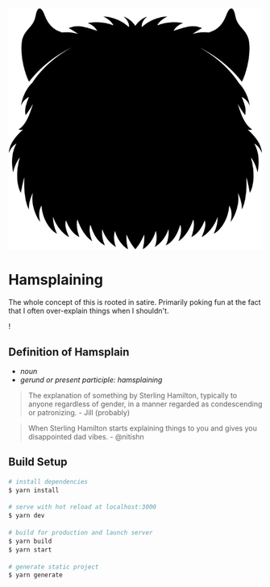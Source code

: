<p align="center">
  <img src="static/favicon.svg" title="Hamsplaining" />
</p>

# Hamsplaining

The whole concept of this is rooted in satire. Primarily poking fun at the fact that I often over-explain things when I shouldn't.

!

## Definition of Hamsplain
- *noun*
- *gerund or present participle: hamsplaining*

> The explanation of something by Sterling Hamilton, typically to anyone regardless of gender, in a manner regarded as condescending or patronizing. - Jill (probably)

> When Sterling Hamilton starts explaining things to you and gives you disappointed dad vibes.  - @nitishn

## Build Setup

```bash
# install dependencies
$ yarn install

# serve with hot reload at localhost:3000
$ yarn dev

# build for production and launch server
$ yarn build
$ yarn start

# generate static project
$ yarn generate
```
